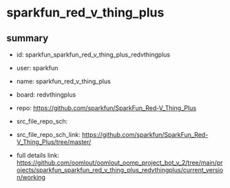 # sparkfun_red_v_thing_plus
 
## summary 
* id: sparkfun_sparkfun_red_v_thing_plus_redvthingplus
* user: sparkfun
* name: sparkfun_red_v_thing_plus
* board: redvthingplus
* repo: https://github.com/sparkfun/SparkFun_Red-V_Thing_Plus



* src_file_repo_sch: 
* src_file_repo_sch_link: https://github.com/sparkfun/SparkFun_Red-V_Thing_Plus/tree/master/
* full details link: https://github.com/oomlout/oomlout_oomp_project_bot_v_2/tree/main/projects/sparkfun_sparkfun_red_v_thing_plus_redvthingplus/current_version/working  







